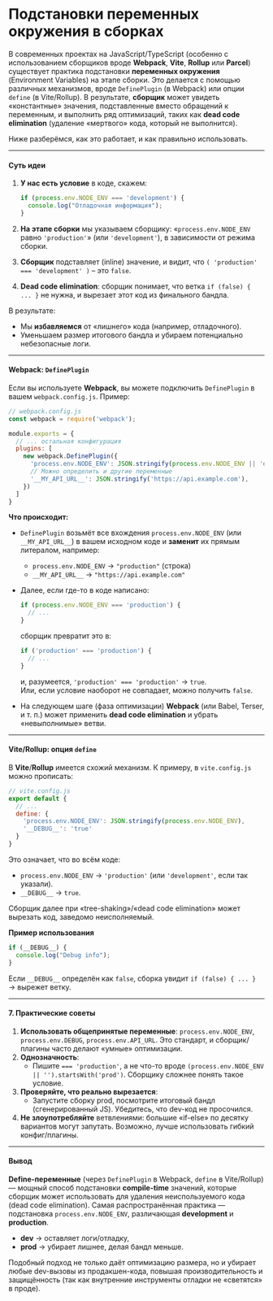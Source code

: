 # Подстановки переменных окружения в сборках

В современных проектах на JavaScript/TypeScript (особенно с использованием сборщиков вроде **Webpack**, **Vite**, **Rollup** или **Parcel**) существует практика подстановки **переменных окружения** (Environment Variables) на этапе сборки. Это делается с помощью различных механизмов, вроде `DefinePlugin` (в Webpack) или опции `define` (в Vite/Rollup). В результате, **сборщик** может увидеть «константные» значения, подставленные вместо обращений к переменным, и выполнить ряд оптимизаций, таких как **dead code elimination** (удаление «мертвого» кода, который не выполнится).

Ниже разберёмся, как это работает, и как правильно использовать.

***

#### Суть идеи

1.  **У нас есть условие** в коде, скажем:

    ```js
    if (process.env.NODE_ENV === 'development') {
      console.log("Отладочная информация"); 
    }
    ```
2. **На этапе сборки** мы указываем сборщику: «`process.env.NODE_ENV` равно `'production'`» (или `'development'`), в зависимости от режима сборки.
3. **Сборщик** подставляет (inline) значение, и видит, что `( 'production' === 'development' )` – это `false`.
4. **Dead code elimination**: сборщик понимает, что ветка `if (false) { ... }` не нужна, и вырезает этот код из финального бандла.

В результате:

* Мы **избавляемся** от «лишнего» кода (например, отладочного).
* Уменьшаем размер итогового бандла и убираем потенциально небезопасные логи.

***

#### Webpack: `DefinePlugin`

Если вы используете **Webpack**, вы можете подключить `DefinePlugin` в вашем `webpack.config.js`. Пример:

```js
// webpack.config.js
const webpack = require('webpack');

module.exports = {
  // ... остальная конфигурация
  plugins: [
    new webpack.DefinePlugin({
      'process.env.NODE_ENV': JSON.stringify(process.env.NODE_ENV || 'development'),
      // Можно определить и другие переменные
      '__MY_API_URL__': JSON.stringify('https://api.example.com'),
    })
  ]
}
```

**Что происходит:**

* `DefinePlugin` возьмёт все вхождения `process.env.NODE_ENV` (или `__MY_API_URL__`) в вашем исходном коде и **заменит** их прямым литералом, например:
  * `process.env.NODE_ENV` → `"production"` (строка)
  * `__MY_API_URL__` → `"https://api.example.com"`
*   Далее, если где-то в коде написано:

    ```js
    if (process.env.NODE_ENV === 'production') {
      // ...
    }
    ```

    сборщик превратит это в:

    ```js
    if ('production' === 'production') {
      // ...
    }
    ```

    и, разумеется, `'production' === 'production'` → `true`.\
    Или, если условие наоборот не совпадает, можно получить `false`.
* На следующем шаге (фаза оптимизации) **Webpack** (или Babel, Terser, и т. п.) может применить **dead code elimination** и убрать «невыполнимые» ветви.

***

#### Vite/Rollup: опция `define`

В **Vite**/**Rollup** имеется схожий механизм. К примеру, в `vite.config.js` можно прописать:

```js
// vite.config.js
export default {
  // ...
  define: {
    'process.env.NODE_ENV': JSON.stringify(process.env.NODE_ENV),
    '__DEBUG__': 'true'
  }
}
```

Это означает, что во всём коде:

* `process.env.NODE_ENV` → `'production'` (или `'development'`, если так указали).
* `__DEBUG__` → `true`.

Сборщик далее при «tree-shaking»/«dead code elimination» может вырезать код, заведомо неисполняемый.

**Пример использования**

```js
if (__DEBUG__) {
  console.log("Debug info");
}
```

Если `__DEBUG__` определён как `false`, сборка увидит `if (false) { ... }` → вырежет ветку.

***

#### 7. Практические советы

1. **Использовать общепринятые переменные**: `process.env.NODE_ENV`, `process.env.DEBUG`, `process.env.API_URL`. Это стандарт, и сборщик/плагины часто делают «умные» оптимизации.
2. **Однозначность**:
   * Пишите `=== 'production'`, а не что-то вроде `(process.env.NODE_ENV || '').startsWith('prod')`. Сборщику сложнее понять такое условие.
3. **Проверяйте, что реально вырезается**:
   * Запустите сборку prod, посмотрите итоговый бандл (сгенерированный JS). Убедитесь, что dev-код не просочился.
4. **Не злоупотребляйте** ветвлениями: большие «if-else» по десятку вариантов могут запутать. Возможно, лучше использовать гибкий конфиг/плагины.

***

#### Вывод

**Define-переменные** (через `DefinePlugin` в Webpack, `define` в Vite/Rollup) — мощный способ подстановки **compile-time** значений, которые сборщик может использовать для удаления неиспользуемого кода (dead code elimination). Самая распространённая практика — подстановка `process.env.NODE_ENV`, различающая **development** и **production**.

* **dev** → оставляет логи/отладку,
* **prod** → убирает лишнее, делая бандл меньше.

Подобный подход не только даёт оптимизацию размера, но и убирает любые dev-вызовы из продакшен-кода, повышая производительность и защищённость (так как внутренние инструменты отладки не «светятся» в проде).
